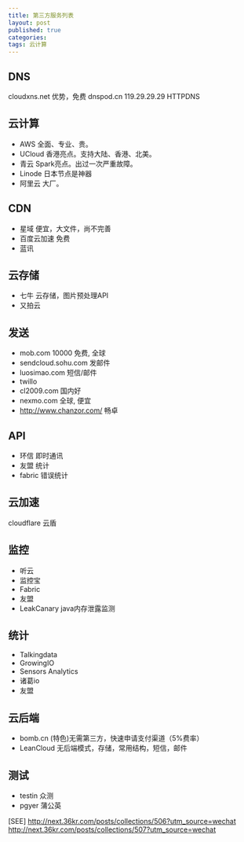 ```yaml
---
title: 第三方服务列表
layout: post
published: true
categories: 
tags: 云计算
---
```


## DNS
cloudxns.net 优势，免费
dnspod.cn    119.29.29.29 HTTPDNS

## 云计算
* AWS     全面、专业、贵。
* UCloud  香港亮点。支持大陆、香港、北美。
* 青云    Spark亮点。出过一次严重故障。
* Linode  日本节点是神器
* 阿里云  大厂。

## CDN
* 星域        便宜，大文件，尚不完善
* 百度云加速  免费
* 蓝讯

## 云存储
* 七牛      云存储，图片预处理API
* 又拍云

## 发送
* mob.com    10000 免费, 全球
* sendcloud.sohu.com 发邮件
* luosimao.com 短信/邮件
* twillo
* cl2009.com  国内好
* nexmo.com   全球, 便宜
* http://www.chanzor.com/ 畅卓

## API
* 环信        即时通讯
* 友盟        统计
* fabric      错误统计

## 云加速
cloudflare
云盾

## 监控
* 听云
* 监控宝
* Fabric
* 友盟
* LeakCanary  java内存泄露监测

## 统计
* Talkingdata
* GrowingIO
* Sensors Analytics
* 诸葛io
* 友盟

## 云后端
* bomb.cn     (特色)无需第三方，快速申请支付渠道（5%费率）
* LeanCloud   无后端模式，存储，常用结构，短信，邮件

## 测试
* testin  众测
* pgyer   蒲公英

[SEE]
    http://next.36kr.com/posts/collections/506?utm_source=wechat
    http://next.36kr.com/posts/collections/507?utm_source=wechat
